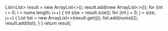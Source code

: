 List<List<Integer>> result = new ArrayList<>();
result.add(new ArrayList<>());
for (int i = 0; i < nums.length; i++) {
int size = result.size();
for (int j = 0; j < size; j++) {
List<Integer> list = new ArrayList<>(result.get(j));
list.add(nums[i]);
result.add(list);
}
}
return result;